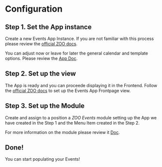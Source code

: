 # Configuration

## Step 1. Set the App instance

Create a new Events App Instance. If you are not familiar with this process please review the [official ZOO docs](http://www.yootheme.com/zoo/documentation/getting-started/create-a-new-app-instance).

You can adjust now or leave for later the general calendar and template options. Please review the [App Doc](Events/app.md).

## Step 2. Set up the view

The App is ready and you can proceede displaying it in the Frontend. Follow the [official ZOO docs](http://www.yootheme.com/zoo/documentation/getting-started/how-to-create-a-joomla-menu-link) to set up the Events App Frontpage view.

## Step 3. Set up the Module

Create and assign to a position a *ZOO Events* module setting up the App we have created in the Step 1 and the Menu Item created in the Step 2.

For more information on the module please review it [Doc](Events/module.md).

## Done!

You can start populating your Events!
